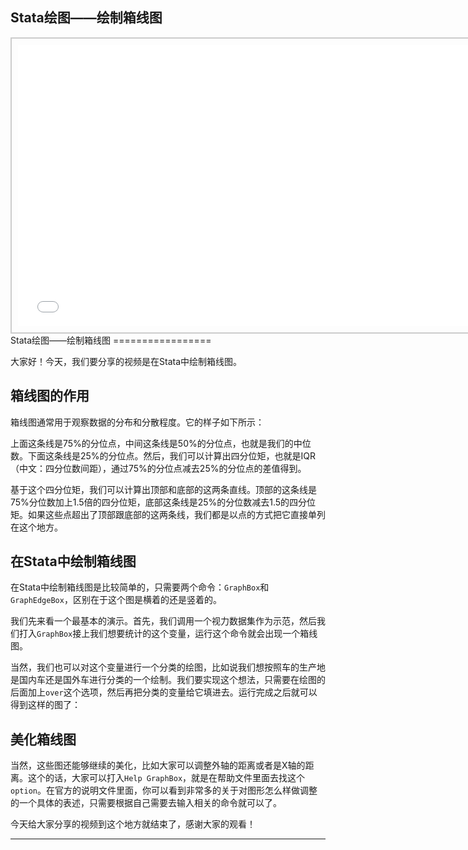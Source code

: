 ## Stata绘图——绘制箱线图
<div style="text-align: center;">
  <div style="border: 2px solid #ccc; padding: 10px; display: inline-block;">
<iframe src="//player.bilibili.com/player.html?bvid=BV1rK411A7j8&page=1" scrolling="no" border="0" frameborder="no" framespacing="0" allowfullscreen="true" style="width: 750px; height: 450px;"></iframe>  </div>
</div>
Stata绘图——绘制箱线图
=================

大家好！今天，我们要分享的视频是在Stata中绘制箱线图。

箱线图的作用
-------

箱线图通常用于观察数据的分布和分散程度。它的样子如下所示：


上面这条线是75%的分位点，中间这条线是50%的分位点，也就是我们的中位数。下面这条线是25%的分位点。然后，我们可以计算出四分位矩，也就是IQR（中文：四分位数间距），通过75%的分位点减去25%的分位点的差值得到。

基于这个四分位矩，我们可以计算出顶部和底部的这两条直线。顶部的这条线是75%分位数加上1.5倍的四分位矩，底部这条线是25%的分位数减去1.5的四分位矩。如果这些点超出了顶部跟底部的这两条线，我们都是以点的方式把它直接单列在这个地方。

在Stata中绘制箱线图
----------------

在Stata中绘制箱线图是比较简单的，只需要两个命令：`GraphBox`和`GraphEdgeBox`，区别在于这个图是横着的还是竖着的。

我们先来看一个最基本的演示。首先，我们调用一个视力数据集作为示范，然后我们打入`GraphBox`接上我们想要统计的这个变量，运行这个命令就会出现一个箱线图。

当然，我们也可以对这个变量进行一个分类的绘图，比如说我们想按照车的生产地是国内车还是国外车进行分类的一个绘制。我们要实现这个想法，只需要在绘图的后面加上`over`这个选项，然后再把分类的变量给它填进去。运行完成之后就可以得到这样的图了：


美化箱线图
------

当然，这些图还能够继续的美化，比如大家可以调整外轴的距离或者是X轴的距离。这个的话，大家可以打入`Help GraphBox`，就是在帮助文件里面去找这个`option`。在官方的说明文件里面，你可以看到非常多的关于对图形怎么样做调整的一个具体的表述，只需要根据自己需要去输入相关的命令就可以了。

今天给大家分享的视频到这个地方就结束了，感谢大家的观看！
- - - - - -
